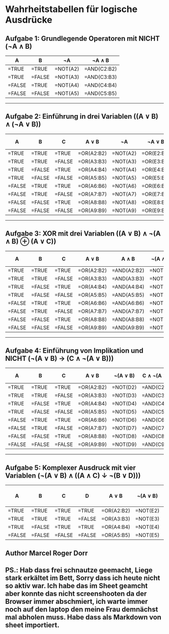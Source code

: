 
# Wahrheitstabellen für logische Ausdrücke

## Aufgabe 1: Grundlegende Operatoren mit NICHT (¬A ∧ B)

| A   | B   | ¬A  | ¬A ∧ B |
|-----|-----|-----|--------|
| =TRUE | =TRUE | =NOT(A2) | =AND(C2:B2) |
| =TRUE | =FALSE| =NOT(A3) | =AND(C3:B3) |
| =FALSE| =TRUE | =NOT(A4) | =AND(C4:B4) |
| =FALSE| =FALSE| =NOT(A5) | =AND(C5:B5) |

---

## Aufgabe 2: Einführung in drei Variablen ((A ∨ B) ∧ (¬A ∨ B))

| A   | B   | C   | A ∨ B | ¬A  | ¬A ∨ B | (A ∨ B) ∧ (¬A ∨ B) |
|-----|-----|-----|-------|-----|--------|--------------------|
| =TRUE | =TRUE | =TRUE  | =OR(A2:B2) | =NOT(A2) | =OR(E2:B2) | =AND(D2:F2) |
| =TRUE | =TRUE | =FALSE | =OR(A3:B3) | =NOT(A3) | =OR(E3:B3) | =AND(D3:F3) |
| =TRUE | =FALSE| =TRUE  | =OR(A4:B4) | =NOT(A4) | =OR(E4:B4) | =AND(D4:F4) |
| =TRUE | =FALSE| =FALSE | =OR(A5:B5) | =NOT(A5) | =OR(E5:B5) | =AND(D5:F5) |
| =FALSE| =TRUE | =TRUE  | =OR(A6:B6) | =NOT(A6) | =OR(E6:B6) | =AND(D6:F6) |
| =FALSE| =TRUE | =FALSE | =OR(A7:B7) | =NOT(A7) | =OR(E7:B7) | =AND(D7:F7) |
| =FALSE| =FALSE| =TRUE  | =OR(A8:B8) | =NOT(A8) | =OR(E8:B8) | =AND(D8:F8) |
| =FALSE| =FALSE| =FALSE | =OR(A9:B9) | =NOT(A9) | =OR(E9:B9) | =AND(D9:F9) |

---

## Aufgabe 3: XOR mit drei Variablen ((A ∨ B) ∧ ¬(A ∧ B) ⊕ (A ∨ C))

| A   | B   | C   | A ∨ B | A ∧ B | ¬(A ∧ B) | (A ∨ B) ∧ ¬(A ∧ B) | A ∨ C | ⊕ |
|-----|-----|-----|-------|-------|----------|---------------------|-------|---|
| =TRUE | =TRUE | =TRUE  | =OR(A2:B2) | =AND(A2:B2) | =NOT(E2) | =AND(D2:F2) | =OR(A2:C2) | =XOR(G2:H2) |
| =TRUE | =TRUE | =FALSE | =OR(A3:B3) | =AND(A3:B3) | =NOT(E3) | =AND(D3:F3) | =OR(A3:C3) | =XOR(G3:H3) |
| =TRUE | =FALSE| =TRUE  | =OR(A4:B4) | =AND(A4:B4) | =NOT(E4) | =AND(D4:F4) | =OR(A4:C4) | =XOR(G4:H4) |
| =TRUE | =FALSE| =FALSE | =OR(A5:B5) | =AND(A5:B5) | =NOT(E5) | =AND(D5:F5) | =OR(A5:C5) | =XOR(G5:H5) |
| =FALSE| =TRUE | =TRUE  | =OR(A6:B6) | =AND(A6:B6) | =NOT(E6) | =AND(D6:F6) | =OR(A6:C6) | =XOR(G6:H6) |
| =FALSE| =TRUE | =FALSE | =OR(A7:B7) | =AND(A7:B7) | =NOT(E7) | =AND(D7:F7) | =OR(A7:C7) | =XOR(G7:H7) |
| =FALSE| =FALSE| =TRUE  | =OR(A8:B8) | =AND(A8:B8) | =NOT(E8) | =AND(D8:F8) | =OR(A8:C8) | =XOR(G8:H8) |
| =FALSE| =FALSE| =FALSE | =OR(A9:B9) | =AND(A9:B9) | =NOT(E9) | =AND(D9:F9) | =OR(A9:C9) | =XOR(G9:H9) |

---

## Aufgabe 4: Einführung von Implikation und NICHT (¬(A ∨ B) → (C ∧ ¬(A ∨ B)))

| A   | B   | C   | A ∨ B | ¬(A ∨ B) | C ∧ ¬(A ∨ B) | ¬(A ∨ B) → (C ∧ ¬(A ∨ B)) |
|-----|-----|-----|-------|----------|--------------|----------------------------|
| =TRUE | =TRUE | =TRUE  | =OR(A2:B2) | =NOT(D2) | =AND(C2:E2) | =IF(E2:F2:TRUE) |
| =TRUE | =TRUE | =FALSE | =OR(A3:B3) | =NOT(D3) | =AND(C3:E3) | =IF(E3:F3:TRUE) |
| =TRUE | =FALSE| =TRUE  | =OR(A4:B4) | =NOT(D4) | =AND(C4:E4) | =IF(E4:F4:TRUE) |
| =TRUE | =FALSE| =FALSE | =OR(A5:B5) | =NOT(D5) | =AND(C5:E5) | =IF(E5:F5:TRUE) |
| =FALSE| =TRUE | =TRUE  | =OR(A6:B6) | =NOT(D6) | =AND(C6:E6) | =IF(E6:F6:TRUE) |
| =FALSE| =TRUE | =FALSE | =OR(A7:B7) | =NOT(D7) | =AND(C7:E7) | =IF(E7:F7:TRUE) |
| =FALSE| =FALSE| =TRUE  | =OR(A8:B8) | =NOT(D8) | =AND(C8:E8) | =IF(E8:F8:TRUE) |
| =FALSE| =FALSE| =FALSE | =OR(A9:B9) | =NOT(D9) | =AND(C9:E9) | =IF(E9:F9:TRUE) |

---

## Aufgabe 5: Komplexer Ausdruck mit vier Variablen (¬(A ∨ B) ∧ ((A ∧ C) ↓ ¬(B ∨ D)))

| A   | B   | C   | D   | A ∨ B | ¬(A ∨ B) | A ∧ C | B ∨ D | ¬(B ∨ D) | (A ∧ C) ↓ ¬(B ∨ D) | ¬(A ∨ B) ∧ ((A ∧ C) ↓ ¬(B ∨ D)) |
|-----|-----|-----|-----|-------|----------|-------|-------|----------|--------------------|---------------------------------|
| =TRUE | =TRUE | =TRUE  | =TRUE  | =OR(A2:B2) | =NOT(E2) | =AND(A2:C2) | =OR(B2:D2) | =NOT(G2) | =NOR(F2:H2) | =AND(F2:I2) |
| =TRUE | =TRUE | =TRUE  | =FALSE | =OR(A3:B3) | =NOT(E3) | =AND(A3:C3) | =OR(B3:D3) | =NOT(G3) | =NOR(F3:H3) | =AND(F3:I3) |
| =TRUE | =FALSE| =TRUE  | =TRUE  | =OR(A4:B4) | =NOT(E4) | =AND(A4:C4) | =OR(B4:D4) | =NOT(G4) | =NOR(F4:H4) | =AND(F4:I4) |
| =FALSE| =FALSE| =FALSE | =FALSE | =OR(A5:B5) | =NOT(E5) | =AND(A5:C5) | =OR(B5:D5) | =NOT(G5) | =NOR(F5:H5) | =AND(F5:I5) |



## Author Marcel Roger Dorr

## PS.: Hab dass frei schnautze geemacht, Liege stark erkältet im Bett, Sorry dass ich heute nicht so aktiv war. Ich habe das im Sheet geamcht aber konnte das nicht screenshooten da der Browser immer abschmiert, ich warte immer noch auf den laptop den meine Frau demnächst mal abholen muss. Habe dass als Markdown von sheet importiert.